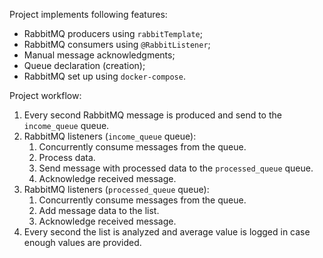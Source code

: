 Project implements following features:

- RabbitMQ producers using `rabbitTemplate`;
- RabbitMQ consumers using `@RabbitListener`;
- Manual message acknowledgments;
- Queue declaration (creation);
- RabbitMQ set up using `docker-compose`.

Project workflow:

1. Every second RabbitMQ message is produced and send to the `income_queue` queue.
2. RabbitMQ listeners (`income_queue` queue):
    1. Concurrently consume messages from the queue.
    2. Process data.
    3. Send message with processed data to the `processed_queue` queue.
    4. Acknowledge received message.
3. RabbitMQ listeners (`processed_queue` queue):
    1. Concurrently consume messages from the queue.
    2. Add message data to the list.
    3. Acknowledge received message.
4. Every second the list is analyzed and average value is logged in case enough values are provided.
